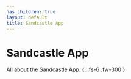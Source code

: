 ```yaml
---
has_children: true
layout: default
title: Sandcastle App
---
```


# Sandcastle App
All about the Sandcastle App.
{: .fs-6 .fw-300 }